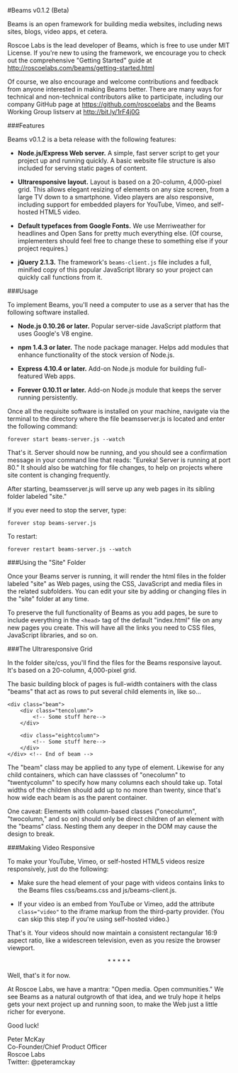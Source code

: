 #Beams v0.1.2 (Beta)

Beams is an open framework for building media websites, including news sites, blogs, video apps, et cetera. 

Roscoe Labs is the lead developer of Beams, which is free to use under MIT License. If you're new to using the framework, we encourage you to check out the comprehensive "Getting Started" guide at http://roscoelabs.com/beams/getting-started.html

Of course, we also encourage and welcome contributions and feedback from anyone interested in making Beams better. There are many ways for technical and non-technical contributors alike to participate, including our company GitHub page at https://github.com/roscoelabs and the Beams Working Group listserv at http://bit.ly/1rF4j0G

###Features

Beams v0.1.2 is a beta release with the following features:

- **Node.js/Express Web server.** A simple, fast server script to get your project up and running quickly. A basic website file structure is also included for serving static pages of content.

- **Ultraresponsive layout.** Layout is based on a 20-column, 4,000-pixel grid. This allows elegant resizing of elements on any size screen, from a large TV down to a smartphone. Video players are also responsive, including support for embedded players for YouTube, Vimeo, and self-hosted HTML5 video.

- **Default typefaces from Google Fonts.** We use Merriweather for headlines and Open Sans for pretty much everything else. (Of course, implementers should feel free to change these to something else if your project requires.)

- **jQuery 2.1.3.** The framework's `beams-client.js` file includes a full, minified copy of this popular JavaScript library so your project can quickly call functions from it.

###Usage

To implement Beams, you'll need a computer to use as a server that has the following software installed.

- **Node.js 0.10.26 or later.** Popular server-side JavaScript platform that uses Google's V8 engine.

- **npm 1.4.3 or later.** The node package manager. Helps add modules that enhance functionality of the stock version of Node.js. 

- **Express 4.10.4 or later.** Add-on Node.js module for building full-featured Web apps.

- **Forever 0.10.11 or later.** Add-on Node.js module that keeps the server running persistently.

Once all the requisite software is installed on your machine, navigate via the terminal to the directory where the file beamsserver.js is located and enter the following command:

`forever start beams-server.js --watch`

That's it. Server should now be running, and you should see a confirmation message in your command line that reads: "Eureka! Server is running at port 80." It should also be watching for file changes, to help on projects where site content is changing frequently.

After starting, beamsserver.js will serve up any web pages in its sibling folder labeled "site." 

If you ever need to stop the server, type:

`forever stop beams-server.js`

To restart: 

`forever restart beams-server.js --watch`
 
###Using the "Site" Folder

Once your Beams server is running, it will render the html files in the folder labeled "site" as Web pages, using the CSS, JavaScript and media files in the related subfolders. You can edit your site by adding or changing files in the "site" folder at any time.

To preserve the full functionality of Beams as you add pages, be sure to include everything in the `<head>` tag of the default "index.html" file on any new pages you create. This will have all the links you need to CSS files, JavaScript libraries, and so on.

###The Ultraresponsive Grid

In the folder site/css, you'll find the files for the Beams responsive layout. It's based on a 20-column, 4,000-pixel grid. 

The basic building block of pages is full-width containers with the class "beams" that act as rows to put several child elements in, like so...

	<div class="beam">
		<div class="tencolumn">
			<!-- Some stuff here-->
		</div>

		<div class="eightcolumn">
			<!-- Some stuff here-->
		</div>
	</div> <!-- End of beam -->

The "beam" class may be applied to any type of element. Likewise for any child containers, which can have classses of "onecolumn" to "twentycolumn" to specify how many columns each should take up. Total widths of the children should add up to no more than twenty, since that's how wide each beam is as the parent container.

One caveat: Elements with column-based classes ("onecolumn", "twocolumn," and so on) should only be direct children of an element with the "beams" class. Nesting them any deeper in the DOM may cause the design to break.

###Making Video Responsive

To make your YouTube, Vimeo, or self-hosted HTML5 videos resize responsively, just do the following:

- Make sure the head element of your page with videos contains links to the Beams files css/beams.css and js/beams-client.js. 

- If your video is an embed from YouTube or Vimeo, add the attribute `class="video"` to the iframe markup from the third-party provider. (You can skip this step if you're using self-hosted video.)
 
That's it. Your videos should now maintain a consistent rectangular 16:9 aspect ratio, like a widescreen television, even as you resize the browser viewport. 


<p align='center'>* * * * *</p>


Well, that's it for now. 

At Roscoe Labs, we have a mantra: "Open media. Open communities." We see Beams as a natural outgrowth of that idea, and we truly hope it helps gets your next project up and running soon, to make the Web just a little richer for everyone.

Good luck!

Peter McKay  
Co-Founder/Chief Product Officer  
Roscoe Labs  
Twitter: @peteramckay  


